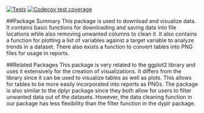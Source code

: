 
<!-- badges: start -->

[![Tests](https://github.com/DSCI-310-2025/dataletes/actions/workflows/test.yml/badge.svg)](https://github.com/DSCI-310-2025/dataletes/actions/workflows/test.yml)
[![Codecov test
coverage](https://codecov.io/gh/DSCI-310-2025/dataletes/graph/badge.svg)](https://app.codecov.io/gh/DSCI-310-2025/dataletes)
<!-- badges: end -->

\##Package Summary This package is used to download and visualize data.
It contains basic functions for downloading and saving data into file
locations while also removing unwanted columns to clean it. It also
contains a function for plotting a list of variables against a target
variable to analyze trends in a dataset. There also exists a function to
convert tables into PNG files for usage in reports.

\##Related Packages This package is very related to the ggplot2 library
and uses it extensively for the creation of visualizations. It differs
from the library since it can be used to visualize tables as well as
plots. This allows for tables to be more easily incorporated into
reports as PNGs. The package is also similar to the dplyr package since
they both allow for users to filter unwanted data out of the datasets.
However, the data cleaning function in our package has less flexibility
than the filter function in the dyplr package.
